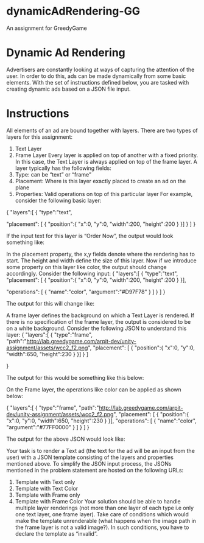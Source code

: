# dynamicAdRendering-GG
An assignment for GreedyGame

# Dynamic Ad Rendering

Advertisers are constantly looking at ways of capturing the attention of the user. In order
to do this, ads can be made dynamically from some basic elements. With the set of
instructions defined below, you are tasked with creating dynamic ads based on a JSON file
input.

# Instructions
All elements of an ad are bound together with layers. There are two types of layers for this
assignment:
1. Text Layer
2. Frame Layer
Every layer is applied on top of another with a fixed priority. In this case, the Text Layer is
always applied on top of the frame layer. A layer typically has the following fields:
1. Type: can be “text” or “frame”
2. Placement: Where is this layer exactly placed to create an ad on the plane
3. Properties: Valid operations on top of this particular layer
For example, consider the following basic layer:

{
"layers":[
{
"type":"text",

"placement": [
{
"position":{
"x":0,
"y":0,
"width":200,
"height":200
}
}]
}
]
}

If the input text for this layer is “Order Now”, the output would look something like:

In the placement property, the x,y fields denote where the rendering has to start. The
height and width define the size of this layer.
Now if we introduce some property on this layer like color, the output should change
accordingly. Consider the following input:
{
"layers":[
{
"type":"text",
"placement": [
{
"position":{
"x":0,
"y":0,
"width":200,
"height":200
}
}],

"operations": [
{
"name":"color",
"argument":"#D97F78"
}
]
}
]
}

The output for this will change like:

A frame layer defines the background on which a Text Layer is rendered. If there is no
specification of the frame layer, the output is considered to be on a white background.
Consider the following JSON to understand this layer:
{
"layers":[
{
"type":"frame",
"path":"http://lab.greedygame.com/arpit-dev/unity-assignment/assets/wcc2_f2.png",
"placement": [
{
"position":{
"x":0,
"y":0,
"width":650,
"height":230
}
}]
}
]

}

The output for this would be something like this below:

On the Frame layer, the operations like color can be applied as shown below:

{
"layers":[
{
"type":"frame",
"path":"http://lab.greedygame.com/arpit-dev/unity-assignment/assets/wcc2_f2.png",
"placement": [
{
"position":{
"x":0,
"y":0,
"width":650,
"height":230
}
}],
"operations": [
{
"name":"color",
"argument":"#77FF0000"
}
]
}
]
}

The output for the above JSON would look like:

Your task is to render a Text ad (the text for the ad will be an input from the user) with a
JSON template consisting of the layers and properties mentioned above.
To simplify the JSON input process, the JSONs mentioned in the problem statement are
hosted on the following URLs:
1. Template with Text only
2. Template with Text Color
3. Template with Frame only
4. Template with Frame Color
Your solution should be able to handle multiple layer renderings (not more than one layer
of each type i.e only one text layer, one frame layer). Take care of conditions which would
make the template unrenderable (what happens when the image path in the frame layer is
not a valid image?). In such conditions, you have to declare the template as “invalid”.
